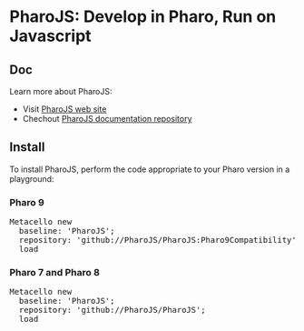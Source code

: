 # PharoJS: Develop in Pharo, Run on Javascript

## Doc

Learn more about PharoJS: 

- Visit [PharoJS web site](https://pharojs.org/)
- Chechout [PharoJS documentation repository](https://github.com/PharoJS/PharoJsDoc)

## Install

To install PharoJS, perform the code appropriate to your Pharo version in a playground:

### Pharo 9

<pre>
Metacello new
  baseline: 'PharoJS';
  repository: 'github://PharoJS/PharoJS:Pharo9Compatibility';
  load
</pre>

### Pharo 7 and Pharo 8

<pre>
Metacello new
  baseline: 'PharoJS';
  repository: 'github://PharoJS/PharoJS';
  load
</pre>
